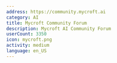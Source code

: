 ```yaml
---
address: https://community.mycroft.ai
category: AI
title: Mycroft Community Forum
description: Mycroft AI Community Forum
userCount: 3350
icon: mycroft.png
activity: medium
language: en_US
---
```


